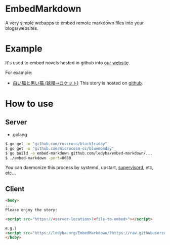 # EmbedMarkdown

A very simple webapps to embed remote markdown files into your blogs/websites.

# Example

It's used to embed novels hosted in github into [our website](https://hexe.net/).

For example:
 - [白い狐と黒い猫 (妖精⊸ロケット)](https://hexe.net/2016/11/03222719.php)
 This story is hosted on [github](https://github.com/YorabaTaiju/WhiteFoxAndBlackCat).

# How to use

## Server

- golang
```bash
$ go get -u "github.com/russross/blackfriday"
$ go get -u "github.com/microcosm-cc/bluemonday"
$ go build -o embed-markdown github.com/ledyba/embed-markdown/...
$ ./embed-markdown -port=8080
```

You can daemonize this process by systemd, upstart, [supervisord](http://supervisord.org/), etc, etc...

## Client

```html
<body>
...
Please enjoy the story:

<script src="https://<server-location>?<file-to-embed>"></script>

e.g.)
<script src="https://ledyba.org/EmbedMarkdown/?https://raw.githubusercontent.com/YorabaTaiju/WhiteFoxAndBlackCat/master/README.md"></script>
</boby>
```
